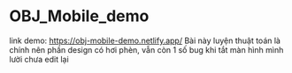 # OBJ_Mobile_demo
link demo: https://obj-mobile-demo.netlify.app/
Bài này luyện thuật toán là chính nên phần design có hơi phèn, vẫn còn 1 số bug khi tắt màn hình mình lười chưa edit lại
